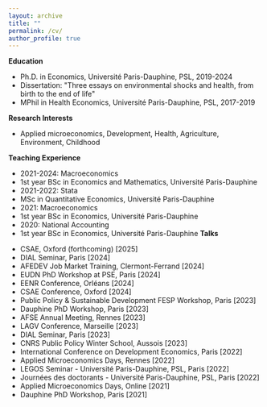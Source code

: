 ```yaml
---
layout: archive
title: ""
permalink: /cv/
author_profile: true
---
```


**Education**
* Ph.D. in Economics, Université Paris-Dauphine, PSL, 2019-2024
 * Dissertation: "Three essays on environmental shocks and health, from birth to the end of life"
* MPhil in Health Economics, Université Paris-Dauphine, PSL, 2017-2019
  
**Research Interests**
* Applied microeconomics, Development, Health, Agriculture, Environment, Childhood
  
**Teaching Experience**
* 2021-2024: Macroeconomics
 * 1st year BSc in Economics and Mathematics, Université Paris-Dauphine
* 2021-2022: Stata
 * MSc in Quantitative Economics, Université Paris-Dauphine
* 2021: Macroeconomics
 * 1st year BSc in Economics, Université Paris-Dauphine
* 2020: National Accounting
 * 1st year BSc in Economics, Université Paris-Dauphine
**Talks**
- CSAE, Oxford (forthcoming) [2025]
- DIAL Seminar, Paris [2024]
- AFEDEV Job Market Training, Clermont-Ferrand [2024]
- EUDN PhD Workshop at PSE, Paris [2024]
- EENR Conference, Orléans [2024]
- CSAE Conference, Oxford [2024]
- Public Policy & Sustainable Development FESP Workshop, Paris [2023]
- Dauphine PhD Workshop, Paris [2023] 
- AFSE Annual Meeting, Rennes [2023]
- LAGV Conference, Marseille [2023]
- DIAL Seminar, Paris [2023]
- CNRS Public Policy Winter School, Aussois [2023]
- International Conference on Development Economics, Paris [2022]
- Applied Microeconomics Days, Rennes [2022]
- LEGOS Seminar - Université Paris-Dauphine, PSL, Paris [2022]
- Journées des doctorants - Université Paris-Dauphine, PSL, Paris [2022]
- Applied Microeconomics Days, Online [2021]
- Dauphine PhD Workshop, Paris [2021]
